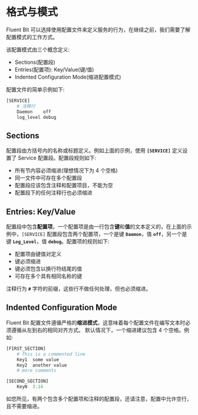 # 格式与模式

Fluent Bit 可以选择使用配置文件来定义服务的行为，在继续之前，我们需要了解配置模式的工作方式。

该配置模式由三个概念定义:

* Sections\(配置段\)
* Entries\(配置项\): Key/Value\(键/值\)
* Indented Configuration Mode\(缩进配置模式\)

配置文件的简单示例如下:

```python
[SERVICE]
    # 注释行
    Daemon    off
    log_level debug
```

## Sections <a id="sections"></a>

配置段由方括号内的名称或标题定义。例如上面的示例，使用 **`[SERVICE]`** 定义设置了 Service 配置段。配置段规则如下:

* 所有节内容必须缩进\(理想情况下为 4 个空格\)
* 同一文件中可存在多个配置段
* 配置段应该包含注释和配置项目，不能为空
* 配置段下的任何注释行也必须缩进

## Entries: Key/Value <a id="entries_kv"></a>

配置段中包含**配置项**，一个配置项是由一行包含**键**和**值**的文本定义的，在上面的示例中，`[SERVICE]` 配置段包含两个配置项，一个是键 **`Daemon`**，值 **`off`**，另一个是键 **`Log_Level`**，值 **`debug`**。配置项的规则如下:

* 配置项由键值对定义
* 键必须缩进
* 键必须包含以换行符结尾的值
* 可存在多个具有相同名称的键

注释行为 **`#`** 字符的前缀，这些行不做任何处理，但也必须缩进。

## Indented Configuration Mode <a id="indented_mode"></a>

Fluent Bit 配置文件遵循严格的**缩进模式**，这意味着每个配置文件在编写文本时必须遵循从左到右的相同对齐方式。 默认情况下，一个缩进建议包含 4 个空格。例如:

```python
[FIRST_SECTION]
    # This is a commented line
    Key1  some value
    Key2  another value
    # more comments

[SECOND_SECTION]
    KeyN  3.14
```

如您所见，有两个包含多个配置项和注释的配置段，还请注意，配置中允许空行，且不需要缩进。

